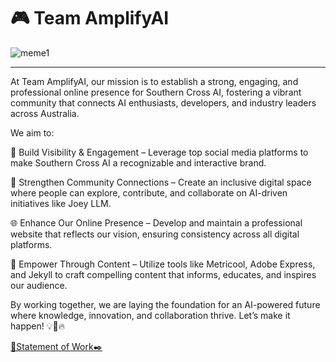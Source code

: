 # 🎮 Team AmplifyAI

![meme1](https://i0.wp.com/www.lead.app/wp-content/uploads/2023/08/How-to-Create-MS-Teams-Memes-LEAD.bot_-1.png?fit=1200%2C628&ssl=1![image](https://github.com/user-attachments/assets/f9242f5c-5b88-420e-8dcc-3e1dd07dd62c)
)

---
At Team AmplifyAI, our mission is to establish a strong, engaging, and professional online presence for Southern Cross AI, fostering a vibrant community that connects AI enthusiasts, developers, and industry leaders across Australia.

We aim to:

🚀 Build Visibility & Engagement – Leverage top social media platforms to make Southern Cross AI a recognizable and interactive brand.

🎯 Strengthen Community Connections – Create an inclusive digital space where people can explore, contribute, and collaborate on AI-driven initiatives like Joey LLM.

🌐 Enhance Our Online Presence – Develop and maintain a professional website that reflects our vision, ensuring consistency across all digital platforms.

📢 Empower Through Content – Utilize tools like Metricool, Adobe Express, and Jekyll to craft compelling content that informs, educates, and inspires our audience.

By working together, we are laying the foundation for an AI-powered future where knowledge, innovation, and collaboration thrive. Let’s make it happen! 💡💪🔥

[📄Statement of Work✒️](https://docs.google.com/document/d/1eq5HK3yWepCNZTHTYuJw4xL2f_AI02uAox3tydKgKr4/edit?usp=sharing)

